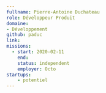 ```yaml
---
fullname: Pierre-Antoine Duchateau
role: Développeur Produit
domaine:
- Développement
github: paduc
link:
missions:
  - start: 2020-02-11
    end:
    status: independent
    employer: Octo
startups:
    - potentiel
---
```

